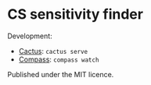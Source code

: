 # CS sensitivity finder

Development:

 * [Cactus](//github.com/koenbok/Cactus): `cactus serve`
 * [Compass](http://compass-style.org/): `compass watch`

Published under the MIT licence.
